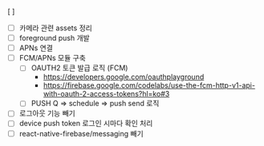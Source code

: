 [ ]

-   [ ] 카메라 관련 assets 정리
-   [ ] foreground push 개발
-   [ ] APNs 연결
-   [ ] FCM/APNs 모듈 구축
    -   [ ] OAUTH2 토큰 발급 로직 (FCM)
        -   https://developers.google.com/oauthplayground
        -   https://firebase.google.com/codelabs/use-the-fcm-http-v1-api-with-oauth-2-access-tokens?hl=ko#3
    -   [ ] PUSH Q => schedule => push send 로직
-   [ ] 로그아웃 기능 빼기
-   [ ] device push token 로그인 시마다 확인 처리
-   [ ] react-native-firebase/messaging 빼기
